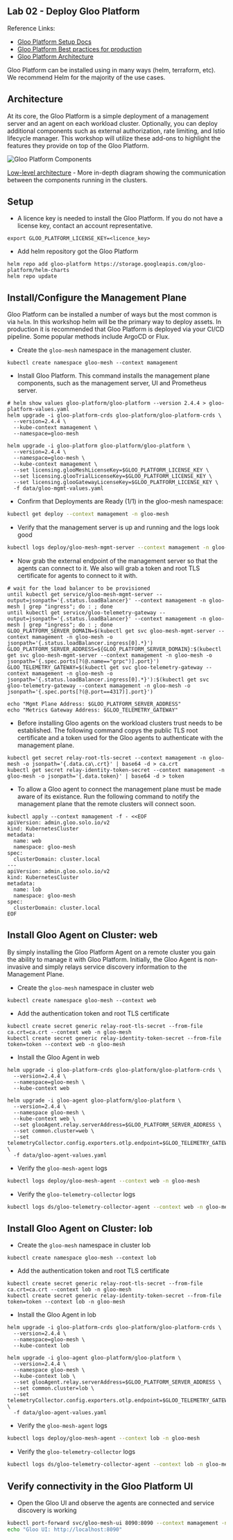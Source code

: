 ## Lab 02 - Deploy Gloo Platform <a name="lab-02---deploy-gloo-platform-"></a>

Reference Links:
* [Gloo Platform Setup Docs](https://docs.solo.io/gloo-mesh-enterprise/latest/setup/)
* [Gloo Platform Best practices for production](https://docs.solo.io/gloo-mesh-enterprise/latest/setup/prod/recommended_setup/)
* [Gloo Platform Architecture](https://docs.solo.io/gloo-mesh-enterprise/main/concepts/platform/architecture/)

Gloo Platform can be installed using in many ways (helm, terraform, etc). We recommend Helm for the majority of the use cases.

## Architecture

At its core, the Gloo Platform is a simple deployment of a management server and an agent on each workload cluster. Optionally, you can deploy additional components such as external authorization, rate limiting, and Istio lifecycle manager. This workshop will utilize these add-ons to highlight the features they provide on top of the Gloo Platform.

![Gloo Platform Components](images/gloo-platform-simplified.png)

[Low-level architecture](images/gloo-platform-network-arch.png) - More in-depth diagram showing the communication between the components running in the clusters.

## Setup

* A licence key is needed to install the Gloo Platform. If you do not have a license key, contact an account representative. 
```shell
export GLOO_PLATFORM_LICENSE_KEY=<licence_key>
```

* Add helm repository got the Gloo Platform
```shell
helm repo add gloo-platform https://storage.googleapis.com/gloo-platform/helm-charts
helm repo update
```

## Install/Configure the Management Plane

Gloo Platform can be installed a number of ways but the most common is via `helm`. In this workshop helm will be the primary way to deploy assets. In production it is recommended that Gloo Platform is deployed via your CI/CD pipeline. Some popular methods include ArgoCD or Flux.

* Create the `gloo-mesh` namespace in the management cluster.
```shell
kubectl create namespace gloo-mesh --context mamagement
```

* Install Gloo Platform. This command installs the management plane components, such as the management server, UI and Prometheus server.
```shell
# helm show values gloo-platform/gloo-platform --version 2.4.4 > gloo-platform-values.yaml
helm upgrade -i gloo-platform-crds gloo-platform/gloo-platform-crds \
  --version=2.4.4 \
  --kube-context mamagement \
  --namespace=gloo-mesh

helm upgrade -i gloo-platform gloo-platform/gloo-platform \
  --version=2.4.4 \
  --namespace=gloo-mesh \
  --kube-context mamagement \
  --set licensing.glooMeshLicenseKey=$GLOO_PLATFORM_LICENSE_KEY \
  --set licensing.glooTrialLicenseKey=$GLOO_PLATFORM_LICENSE_KEY \
  --set licensing.glooGatewayLicenseKey=$GLOO_PLATFORM_LICENSE_KEY \
  -f data/gloo-mgmt-values.yaml
```

* Confirm that Deployments are Ready (1/1) in the gloo-mesh namespace: 
```bash
kubectl get deploy --context mamagement -n gloo-mesh
```

* Verify that the management server is up and running and the logs look good
```bash
kubectl logs deploy/gloo-mesh-mgmt-server --context mamagement -n gloo-mesh
```

* Now grab the external endpoint of the management server so that the agents can connect to it. We also will grab a token and root TLS certificate for agents to connect to it with. 
```shell
# wait for the load balancer to be provisioned
until kubectl get service/gloo-mesh-mgmt-server --output=jsonpath='{.status.loadBalancer}' --context mamagement -n gloo-mesh | grep "ingress"; do : ; done
until kubectl get service/gloo-telemetry-gateway --output=jsonpath='{.status.loadBalancer}' --context mamagement -n gloo-mesh | grep "ingress"; do : ; done
GLOO_PLATFORM_SERVER_DOMAIN=$(kubectl get svc gloo-mesh-mgmt-server --context mamagement -n gloo-mesh -o jsonpath='{.status.loadBalancer.ingress[0].*}')
GLOO_PLATFORM_SERVER_ADDRESS=${GLOO_PLATFORM_SERVER_DOMAIN}:$(kubectl get svc gloo-mesh-mgmt-server --context mamagement -n gloo-mesh -o jsonpath='{.spec.ports[?(@.name=="grpc")].port}')
GLOO_TELEMETRY_GATEWAY=$(kubectl get svc gloo-telemetry-gateway --context mamagement -n gloo-mesh -o jsonpath='{.status.loadBalancer.ingress[0].*}'):$(kubectl get svc gloo-telemetry-gateway --context mamagement -n gloo-mesh -o jsonpath='{.spec.ports[?(@.port==4317)].port}')

echo "Mgmt Plane Address: $GLOO_PLATFORM_SERVER_ADDRESS"
echo "Metrics Gateway Address: $GLOO_TELEMETRY_GATEWAY"
```
* Before installing Gloo agents on the workload clusters trust needs to be established. The following command copys the public TLS root certificate and a token used for the Gloo agents to authenticate with the management plane.
```shell
kubectl get secret relay-root-tls-secret --context mamagement -n gloo-mesh -o jsonpath='{.data.ca\.crt}' | base64 -d > ca.crt
kubectl get secret relay-identity-token-secret --context mamagement -n gloo-mesh -o jsonpath='{.data.token}' | base64 -d > token
```

* To allow a Gloo agent to connect the management plane must be made aware of its existance. Run the following command to notify the management plane that the remote clusters will connect soon. 
```shell
kubectl apply --context mamagement -f - <<EOF
apiVersion: admin.gloo.solo.io/v2
kind: KubernetesCluster
metadata:
  name: web
  namespace: gloo-mesh
spec:
  clusterDomain: cluster.local
---
apiVersion: admin.gloo.solo.io/v2
kind: KubernetesCluster
metadata:
  name: lob
  namespace: gloo-mesh
spec:
  clusterDomain: cluster.local
EOF
```

## Install Gloo Agent on Cluster: web

By simply installing the Gloo Platform Agent on a remote cluster you gain the ability to manage it with Gloo Platform. Initially, the Gloo Agent is non-invasive and simply relays service discovery information to the Management Plane.
* Create the `gloo-mesh` namespace in cluster web
```shell
kubectl create namespace gloo-mesh --context web
```

* Add the authentication token and root TLS certificate
```shell
kubectl create secret generic relay-root-tls-secret --from-file ca.crt=ca.crt --context web -n gloo-mesh
kubectl create secret generic relay-identity-token-secret --from-file token=token --context web -n gloo-mesh
```
* Install the Gloo Agent in web
```shell
helm upgrade -i gloo-platform-crds gloo-platform/gloo-platform-crds \
  --version=2.4.4 \
  --namespace=gloo-mesh \
  --kube-context web

helm upgrade -i gloo-agent gloo-platform/gloo-platform \
  --version=2.4.4 \
  --namespace gloo-mesh \
  --kube-context web \
  --set glooAgent.relay.serverAddress=$GLOO_PLATFORM_SERVER_ADDRESS \
  --set common.cluster=web \
  --set telemetryCollector.config.exporters.otlp.endpoint=$GLOO_TELEMETRY_GATEWAY \
  -f data/gloo-agent-values.yaml
```

* Verify the `gloo-mesh-agent` logs
```bash
kubectl logs deploy/gloo-mesh-agent --context web -n gloo-mesh
```

* Verify the `gloo-telemetry-collector` logs
```bash
kubectl logs ds/gloo-telemetry-collector-agent --context web -n gloo-mesh
```

## Install Gloo Agent on Cluster: lob

* Create the `gloo-mesh` namespace in cluster lob
```shell
kubectl create namespace gloo-mesh --context lob
```

* Add the authentication token and root TLS certificate
```shell
kubectl create secret generic relay-root-tls-secret --from-file ca.crt=ca.crt --context lob -n gloo-mesh
kubectl create secret generic relay-identity-token-secret --from-file token=token --context lob -n gloo-mesh
```
* Install the Gloo Agent in lob
```shell
helm upgrade -i gloo-platform-crds gloo-platform/gloo-platform-crds \
  --version=2.4.4 \
  --namespace=gloo-mesh \
  --kube-context lob

helm upgrade -i gloo-agent gloo-platform/gloo-platform \
  --version=2.4.4 \
  --namespace gloo-mesh \
  --kube-context lob \
  --set glooAgent.relay.serverAddress=$GLOO_PLATFORM_SERVER_ADDRESS \
  --set common.cluster=lob \
  --set telemetryCollector.config.exporters.otlp.endpoint=$GLOO_TELEMETRY_GATEWAY \
  -f data/gloo-agent-values.yaml
```

* Verify the `gloo-mesh-agent` logs
```bash
kubectl logs deploy/gloo-mesh-agent --context lob -n gloo-mesh
```

* Verify the `gloo-telemetry-collector` logs
```bash
kubectl logs ds/gloo-telemetry-collector-agent --context lob -n gloo-mesh
```

## Verify connectivity in the Gloo Platform UI
* Open the Gloo UI and observe the agents are connected and service discovery is working
```bash
kubectl port-forward svc/gloo-mesh-ui 8090:8090 --context mamagement -n gloo-mesh
echo "Gloo UI: http://localhost:8090"
```
